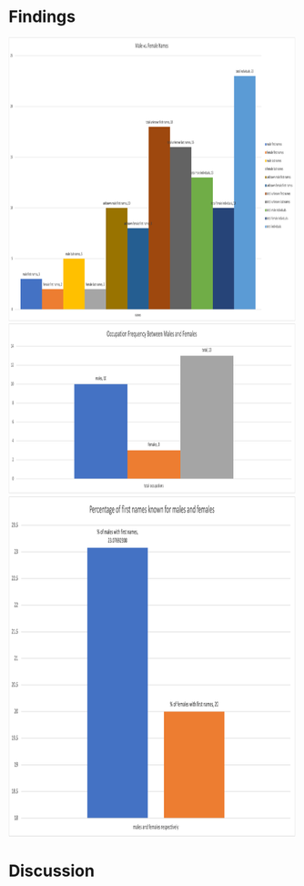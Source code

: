 # Findings
<img src="malesvsfemalesnames.png" alt="MalevsFemaleNames" width="5000" height="500">
<img src="occupationfrequencybetweenmales&females.png" alt="OccupationFrequencyMalevsFemale" width="1050" height="300">
<img src="Percentageofmalesandfemaleswithnames.png" alt="FemalevsMalePercentagewithFirstNames" width="1000" height="600">

# Discussion
